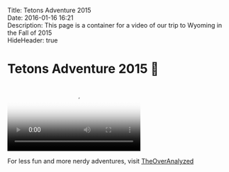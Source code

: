 Title: Tetons Adventure 2015  
Date: 2016-01-16 16:21  
Description: This page is a container for a video of our trip to Wyoming in the Fall of 2015  
HideHeader: true  

# Tetons Adventure 2015&nbsp;🗻

<video controls poster="https://d.pr/i/16tNs+" src="https://s3-us-west-1.amazonaws.com/toaassets/videos/Tetons+2015.mp4" title="Video of our trip">
Are you using a crappy browser? It must be crappy, because it doesn't support this HTML5 <code>video</code> element.
</video>

<div class="info">
	<p>For less fun and more nerdy adventures, visit <a href="/" title="Link back to TheOverAnalyzed">TheOverAnalyzed</a></p>
</div>

<link rel="stylesheet" type="text/css" href="/css/black.css">